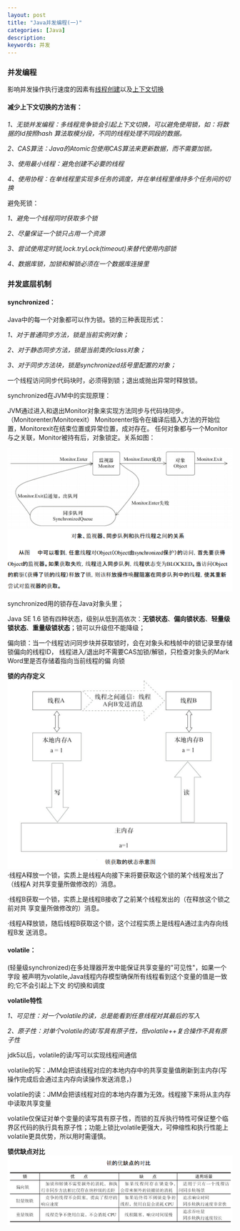 ```yaml
---
layout: post
title: "Java并发编程(一)"
categories: [Java]
description:
keywords: 并发
---
```


### 并发编程

影响并发操作执行速度的因素有<u>线程创建</u>以及<u>上下文切换</u>

#### 减少上下文切换的方法有：

_1、无锁并发编程：多线程竞争锁会引起上下文切换，可以避免使用锁，如：将数据的id按照hash
算法取模分段，不同的线程处理不同段的数据。_

_2、CAS算法：Java的Atomic包使用CAS算法来更新数据，而不需要加锁。_

_3、使用最小线程：避免创建不必要的线程_

_4、使用协程：在单线程里实现多任务的调度，并在单线程里维持多个任务间的切换_

避免死锁：

_1、避免一个线程同时获取多个锁_

_2、尽量保证一个锁只占用一个资源_

_3、尝试使用定时锁,lock.tryLock(timeout)来替代使用内部锁_

_4、数据库锁，加锁和解锁必须在一个数据库连接里_

### 并发底层机制

#### synchronized：
Java中的每一个对象都可以作为锁。锁的三种表现形式：

_1、对于普通同步方法，锁是当前实例对象；_

_2、对于静态同步方法，锁是当前类的class对象；_

_3、对于同步方法块，锁是synchronized括号里配置的对象；_

一个线程访问同步代码块时，必须得到锁；退出或抛出异常时释放锁。

synchronized在JVM中的实现原理：

JVM通过进入和退出Monitor对象来实现方法同步与代码块同步。（Monitorenter/Monitorexit）
Monitorenter指令在编译后插入方法的开始位置，Monitorexit在结束位置或异常位置，成对存在。
任何对象都与一个Monitor与之关联，Monitor被持有后，对象锁定。关系如图：

![对象与对象监视器间的关系](https://raw.githubusercontent.com/xiaohe9569/xiaohe9569.github.io/master/images/20170809141252.png)

synchronized用的锁存在Java对象头里；

Java SE 1.6 锁有四种状态，级别从低到高依次：**无锁状态**、**偏向锁状态**、**轻量级锁状态**、**重量级锁状态**；锁可以升级但不能降级；

偏向锁：当一个线程访问同步块并获取锁时，会在对象头和栈帧中的锁记录里存储锁偏向的线程ID，
线程进入/退出时不需要CAS加锁/解锁，只检查对象头的Mark Word里是否存储着指向当前线程的偏
向锁

**锁的内存定义**
![锁的获取与释放](https://raw.githubusercontent.com/xiaohe9569/xiaohe9569.github.io/master/images/20170807174409.png)
·线程A释放一个锁，实质上是线程A向接下来将要获取这个锁的某个线程发出了（线程A
对共享变量所做修改的）消息。

·线程B获取一个锁，实质上是线程B接收了之前某个线程发出的（在释放这个锁之前对共
享变量所做修改的）消息。

·线程A释放锁，随后线程B获取这个锁，这个过程实质上是线程A通过主内存向线程B发
送消息。

#### volatile：
(轻量级synchronized)在多处理器开发中能保证共享变量的"可见性"，如果一个字段
被声明为volatile,Java线程内存模型确保所有线程看到这个变量的值是一致的;它不会引起上下文
的切换和调度

**volatile特性**

_1、可见性：对一个volatile的读，总是能看到任意线程对其最后的写入_

_2、原子性：对单个volatile的读/写具有原子性，但volatile++复合操作不具有原子性_

jdk5以后，volatile的读/写可以实现线程间通信

volatile的写：JMM会把该线程对应的本地内存中的共享变量值刷新到主内存(写操作完成后会通过主内存向读操作发送消息，)

volatile的读：JMM会把该线程对应的本地内存置为无效。线程接下来将从主内存中读取共享变量

volatile仅保证对单个变量的读写具有原子性，而锁的互斥执行特性可保证整个临界区代码的执行具有原子性；功能上锁比volatile更强大，可伸缩性和执行性能上volatile更具优势，所以用时需谨慎。

**锁优缺点对比**
![锁优缺点对比](https://raw.githubusercontent.com/xiaohe9569/xiaohe9569.github.io/master/images/20170728174707.png)

<!-- **final域**
编译器/处理器需要遵循的两个重排序规则：

1、在构造函数内对一个final域的写入，与随后把这个被构造对象的引用赋值给一个引用
变量，这两个操作之间不能重排序

2、初次读一个包含final域的对象的引用，与随后初次读这个final域，这两个操作之间不能
重排序

读final域的 **重排序规则** 是：在一个线程中，初次读对象引用与初次读该对象包含的final
域，JMM禁止处理器重排序这两个操作（注意，这个规则仅仅针对处理器） -->
